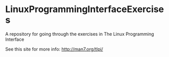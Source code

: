 # LinuxProgrammingInterfaceExercises
A repository for going through the exercises in The Linux Programming Interface

See this site for more info:
http://man7.org/tlpi/
